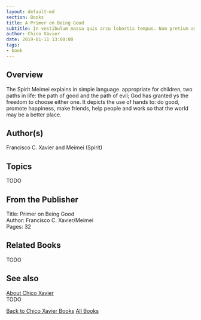 ```yaml
---
layout: default-md
section: Books
title: A Primer on Being Good
subtitle: In vestibulum massa quis arcu lobortis tempus. Nam pretium arcu in odio vulputate luctus.
author: Chico Xavier
date: 2019-01-11 13:00:00
tags: 
- book
---
```


## Overview
The Spirit Meimei explains in simple language. appropriate for children, two paths in life: the path of good and the path of evil; God has granted ys the freedom to choose either one. It depicts the use of hands to: do good, promote happiness, make friends, help people and work so that the world may be a better place.

## Author(s)
Francisco C. Xavier and Meimei (Spirit)

## Topics
TODO

## From the Publisher
Title: Primer on Being Good  
Author: Francisco C. Xavier/Meimei  
Pages: 32  

## Related Books
TODO

## See also
[About Chico Xavier](/profile/chico-xavier)  
TODO


<a href="/books/chico-xavier" class="button">Back to Chico Xavier Books</a>
<a href="/books" class="button">All Books</a>

